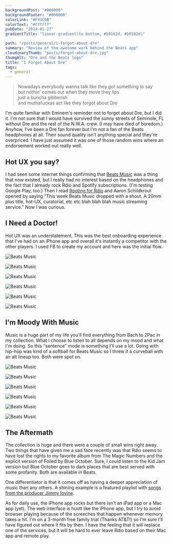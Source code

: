 ```yaml
---
backgroundPost: "#000000"
backgroundFooter: "#000000"
colorLink: "#F91CDB"
colorText: "#ffffff"
pubDate: "2014-01-27"
gradientTitle: "linear-gradient(to bottom, #b9162d, #b9162d)"

path: "/posts/general/i-forgot-about-dre"
summary: "Review of the awesome work behind the Beats app"
cloudinaryThumb: "posts/forgot-about-dre.jpg"
thumgAlt: "Dre and the Beats logo"
title: "I Forgot About Dre"
tags:
  - general
---
```


<style>
  .post-header h1 {
    font-size: clamp(2rem, 2rem + 6vw, 8rem);
  }
</style>

> Nowadays everybody wanna talk like they got something to say  
> but nothin' comes out when they move they lips  
> just a buncha gibberish  
> and muthafuckas act like they forgot about Dre

I'm quite familiar with Eminem's reminder not to forget about Dre, but I did it. I'm not sure that I would have survived the sunny streets of Seminole, FL without Dre and the rest of the N.W.A. crew. (I may have died of boredom.) Anyhow, I've been a Dre fan forever but I'm not a fan of the Beats headphones at all. Their sound quality isn't anything special and they're overpriced. I have just assumed it was one of those random wins where an endorsement worked out really well.

## Hot UX you say?

I had seen some internet things confirming that [Beats Music](https://www.beatsmusic.com/) was a thing that now existed, but I really had no interest based on the headphones and the fact that I already rock Rdio and Spotify subscriptions. (I'm testing Google Play, too.) Then I read [Rooting for Rdio](https://medium.com/dear-blank/69f99fc29d1) and Aaron Schildkrout opened by saying "This week Beats Music dropped with a shout. A 20mm plus title, hot-UX, curatorial, etc etc blah blah blah music streaming service." Now I was curious.

## I Need a Doctor!

Hot UX was an understatement. This was the best onboarding experience that I've had on an iPhone app and overall it's instantly a competitor with the other players. I used FB to create my account and here was the initial flow.

![Beats Music](/posts/general/i-forgot-about-dre/bm-01.jpg)

![Beats Music](/posts/general/i-forgot-about-dre/bm-02.jpg)

![Beats Music](/posts/general/i-forgot-about-dre/bm-03.jpg)

![Beats Music](/posts/general/i-forgot-about-dre/bm-04.jpg)

![Beats Music](/posts/general/i-forgot-about-dre/bm-05.jpg)

![Beats Music](/posts/general/i-forgot-about-dre/bm-06.jpg)

## I'm Moody With Music

Music is a huge part of my life you'll find everything from Bach to 2Pac in my collection. What I choose to listen to all depends on my mood and what I'm doing. So this "sentence" mode is something I'll use a lot. Going with hip-hop was kind of a softball for Beats Music so I threw it a curveball with an alt lineup too. Both were spot on.

![Beats Music](/posts/general/i-forgot-about-dre/bm-07.jpg)

![Beats Music](/posts/general/i-forgot-about-dre/bm-08.jpg)

![Beats Music](/posts/general/i-forgot-about-dre/bm-09.jpg)

![Beats Music](/posts/general/i-forgot-about-dre/bm-13.jpg)

![Beats Music](/posts/general/i-forgot-about-dre/bm-14.jpg)

![Beats Music](/posts/general/i-forgot-about-dre/bm-15.jpg)

## The Aftermath

The collection is huge and there were a couple of small wins right away. Two things that have given me a sad face recently was that Rdio seems to have lost the rights to my favorite album from The Magic Numbers and the explicit version of Foiled by Blue October. Sure, I could listen to the Kid Jam version but Blue October goes to dark places that are best served with some profanity. Both are available in Beats.

One differentiator is that it comes off as having a deeper appreciation of music than any others. A shining example is a featured playlist with [songs from the producer Jimmy Iovine](https://listen.beatsmusic.com/playlists/pl139509655985455616).

As for daily use, the iPhone app rocks but there isn't an iPad app or a Mac app (yet). The web interface is huott like the iPhone app, but I try to avoid browser playing because of the screeches that happen whenever memory takes a hit. I'm on a 3-month free family trial (Thanks AT&T!) so I'm sure I'll have figured out where it fits by then. I have the feeling that it will replace one of the services, but it will be hard to ever leave Rdio based on their Mac app and remote play.
